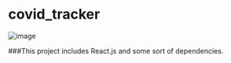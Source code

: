 # covid_tracker
![image](https://user-images.githubusercontent.com/81766772/115968104-b6a3f880-a553-11eb-9c73-5e7ea932e1e7.png)

###This project includes React.js and some sort of dependencies. 
